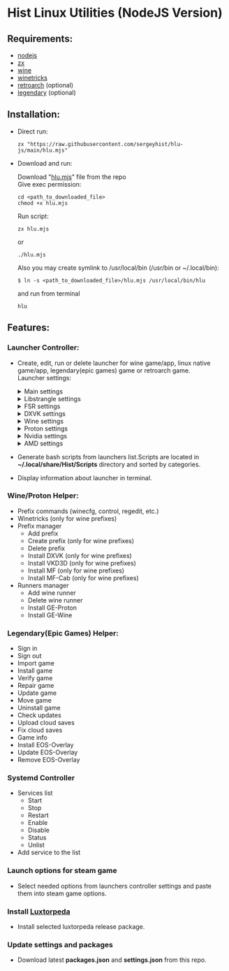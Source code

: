 # Hist Linux Utilities (NodeJS Version)
## Requirements:
- [nodejs](https://nodejs.org/en/)
- [zx](https://github.com/google/zx)
- [wine](https://www.winehq.org/)
- [winetricks](https://github.com/Winetricks/winetricks)
- [retroarch](https://www.retroarch.com/) (optional)
- [legendary](https://github.com/derrod/legendary) (optional)
## Installation:
- Direct run:   
    
      zx "https://raw.githubusercontent.com/sergeyhist/hlu-js/main/hlu.mjs"
    
- Download and run:   

  Download "[hlu.mjs](https://raw.githubusercontent.com/sergeyhist/hlu-js/main/hlu.mjs)" file from the repo   
  Give exec permission:

      cd <path_to_downloaded_file>
      chmod +x hlu.mjs
    
  Run script:

      zx hlu.mjs   
    
  or
  
      ./hlu.mjs
  
  Also you may create symlink to /usr/local/bin (/usr/bin or ~/.local/bin):

      $ ln -s <path_to_downloaded_file>/hlu.mjs /usr/local/bin/hlu
    
  and run from terminal

      hlu

## Features:
### Launcher Controller:   
   + Create, edit, run or delete launcher for wine game/app, linux native game/app, legendary(epic games) game or retroarch game.   
   Launcher settings:
      <details><summary>Main settings</summary><br>
        
        + Name
        + Category
        + Prefix (wine/proton/legendary)
        + Core (retroarch)
        + Select wine/proton version (wine/proton/legendary)
        + Add additional arguments/commands
        + Enable gamemode, mangohud, vkbasalt
        + Enable pulse audio latency
        + Enable debug (~/.local/share/Hist/.logs)
      </details>
      <details><summary>Libstrangle settings</summary><br>
  
        + Enable libstrangle
        + Set max framerate
        + Set max framerate for battery power
        + Enable Vsync
        + Run glFinish after every frame
        + Set mip-map LoD bias
        + Set anisotropic filtering level (Vulkan only)
        + Enable force trilinear filtering (Vulkan only)
        + Disable linear texture filtering (Vulkan only)
        + Disable dlsym hooking
        + Stop strangle OpenGL libs from loading
        + Enable the implicit Vulkan layer
        + Disable the implicit Vulkan layer
     </details>
     <details><summary>FSR settings</summary><br>
        
        + Enable wine FSR
        + Select FSR Strength
     </details>
     <details><summary>DXVK settings</summary><br>
       
        + Enable DxvkHUD
        + Enable Dxvk async
        + Disable State Cache
     </details>
     <details><summary>Wine settings</summary><br>
  
        + Enable FSYNC
        + Enable ESYNC
        + Enable WineD3D
        + Enable virtual desktop
     </details>
     <details><summary>Proton settings</summary><br>
  
        + Enable wined3d
        + Enable large address aware
        + Enable old GL string
        + Enable Seccomp
        + Disable D3D12
        + Disable D3D11
        + Disable D3D10
        + Disable D3D9
        + Disable ESYNC
        + Disable FSYNC
        + Disable FUTEX2
     </details>
     <details><summary>Nvidia settings</summary><br>
  
        + Enable threaded optimizations
        + Enable graphics API visual indicator
     </details>
     <details><summary>AMD settings</summary><br>
  
        + Enable threaded optimizations
        + Enable radeon ACO vulkan compiler
     </details>
   + Generate bash scripts from launchers list.Scripts are located in **~/.local/share/Hist/Scripts** directory and sorted by categories.
   + Display information about launcher in terminal.
### Wine/Proton Helper:   
   - Prefix commands (winecfg, control, regedit, etc.)   
   - Winetricks (only for wine prefixes)
   - Prefix manager
      + Add prefix
      + Create prefix (only for wine prefixes)
      + Delete prefix
      + Install DXVK (only for wine prefixes)
      + Install VKD3D (only for wine prefixes)
      + Install MF (only for wine prefixes)
      + Install MF-Cab (only for wine prefixes)
   - Runners manager
      + Add wine runner
      + Delete wine runner
      + Install GE-Proton
      + Install GE-Wine  
### Legendary(Epic Games) Helper:
   - Sign in
   - Sign out
   - Import game
   - Install game
   - Verify game
   - Repair game
   - Update game
   - Move game
   - Uninstall game
   - Check updates
   - Upload cloud saves
   - Fix cloud saves
   - Game info
   - Install EOS-Overlay
   - Update EOS-Overlay
   - Remove EOS-Overlay
### Systemd Controller
   - Services list
      + Start
      + Stop
      + Restart
      + Enable
      + Disable
      + Status
      + Unlist
   - Add service to the list
### Launch options for steam game
- Select needed options from launchers controller settings and paste them into steam game options.
### Install [Luxtorpeda](https://github.com/luxtorpeda-dev/luxtorpeda)
- Install selected luxtorpeda release package.
### Update settings and packages
- Download latest **packages.json** and **settings.json** from this repo.
